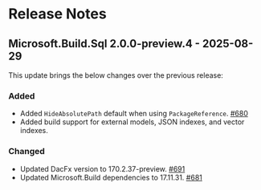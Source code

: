 # Release Notes

## Microsoft.Build.Sql 2.0.0-preview.4 - 2025-08-29

This update brings the below changes over the previous release:

### Added
* Added `HideAbsolutePath` default when using `PackageReference`. [#680](https://github.com/microsoft/DacFx/pull/680)
* Added build support for external models, JSON indexes, and vector indexes.

### Changed
* Updated DacFx version to 170.2.37-preview. [#691](https://github.com/microsoft/DacFx/pull/691)
* Updated Microsoft.Build dependencies to 17.11.31. [#681](https://github.com/microsoft/DacFx/pull/681)
